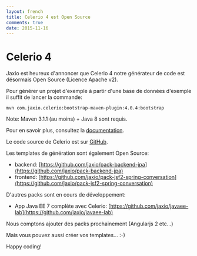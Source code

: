 ```yaml
---
layout: french
title: Celerio 4 est Open Source
comments: true
date: 2015-11-16
---
```


# Celerio 4

Jaxio est heureux d'annoncer que Celerio 4 notre générateur de code est désormais Open Source (Licence Apache v2).

Pour générer un projet d'exemple à partir d'une base de données d'exemple il suffit de lancer la commande:

    mvn com.jaxio.celerio:bootstrap-maven-plugin:4.0.4:bootstrap

Note: Maven 3.1.1 (au moins) + Java 8 sont requis.

Pour en savoir plus, consultez la [documentation](/documentation/celerio).

Le code source de Celerio est sur [GitHub](https://github.com/jaxio/celerio).

Les templates de génération sont également Open Source:

* backend: [https://github.com/jaxio/pack-backend-jpa](https://github.com/jaxio/pack-backend-jpa)
* frontend: [https://github.com/jaxio/pack-jsf2-spring-conversation](https://github.com/jaxio/pack-jsf2-spring-conversation)

D'autres packs sont en cours de développement:

* App Java EE 7 complète avec Celerio: [https://github.com/jaxio/javaee-lab](https://github.com/jaxio/javaee-lab)

Nous comptons ajouter des packs prochainement (Angularjs 2 etc...)

Mais vous pouvez aussi créer vos templates... :-)

Happy coding!

